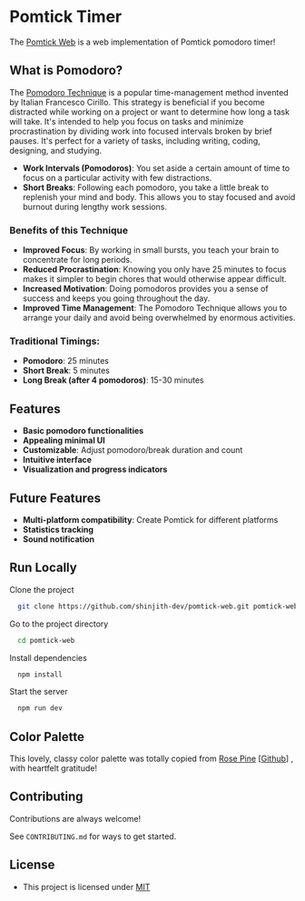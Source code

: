 # Pomtick Timer

The [Pomtick Web](https://pomtick.shinjith.dev) is a web implementation of Pomtick pomodoro timer!

## What is Pomodoro?

The [Pomodoro Technique](https://en.wikipedia.org/wiki/Pomodoro_Technique) is a popular time-management method invented by Italian Francesco Cirillo. This strategy is beneficial if you become distracted while working on a project or want to determine how long a task will take. It's intended to help you focus on tasks and minimize procrastination by dividing work into focused intervals broken by brief pauses. It's perfect for a variety of tasks, including writing, coding, designing, and studying.

- **Work Intervals (Pomodoros)**: You set aside a certain amount of time to focus on a particular activity with few distractions.
- **Short Breaks**: Following each pomodoro, you take a little break to replenish your mind and body. This allows you to stay focused and avoid burnout during lengthy work sessions.

### Benefits of this Technique
- **Improved Focus**: By working in small bursts, you teach your brain to concentrate for long periods.
- **Reduced Procrastination**: Knowing you only have 25 minutes to focus makes it simpler to begin chores that would otherwise appear difficult.
- **Increased Motivation**: Doing pomodoros provides you a sense of success and keeps you going throughout the day.
- **Improved Time Management**: The Pomodoro Technique allows you to arrange your daily and avoid being overwhelmed by enormous activities.

### Traditional Timings:
- **Pomodoro**: 25 minutes
- **Short Break**: 5 minutes
- **Long Break (after 4 pomodoros)**: 15-30 minutes


## Features

- **Basic pomodoro functionalities**
- **Appealing minimal UI**
- **Customizable**: Adjust pomodoro/break duration and count 
- **Intuitive interface**
- **Visualization and progress indicators**


## Future Features 

- **Multi-platform compatibility**: Create Pomtick for different platforms
- **Statistics tracking** 
- **Sound notification**


## Run Locally

Clone the project

```bash
  git clone https://github.com/shinjith-dev/pomtick-web.git pomtick-web
```

Go to the project directory

```bash
  cd pomtick-web
```

Install dependencies

```bash
  npm install
```

Start the server

```bash
  npm run dev
```

## Color Palette

This lovely, classy color palette was totally copied from [Rose Pine](https://rosepinetheme.com) [[Github](https://github.com/rose-pine)] , with heartfelt gratitude!



## Contributing

Contributions are always welcome!

See `CONTRIBUTING.md` for ways to get started.


## License

- This project is licensed under [MIT](https://choosealicense.com/licenses/mit/)

